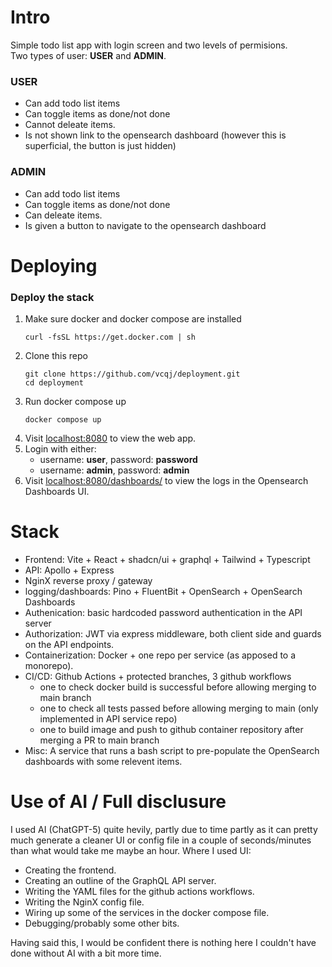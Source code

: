 # Intro
Simple todo list app with login screen and two levels of permisions.  
Two types of user: **USER** and **ADMIN**.  
### USER
- Can add todo list items
- Can toggle items as done/not done
- Cannot deleate items.
- Is not shown link to the opensearch dashboard (however this is superficial, the button is just hidden)
### ADMIN
- Can add todo list items
- Can toggle items as done/not done
- Can deleate items.
- Is given a button to navigate to the opensearch dashboard

# Deploying
### Deploy the stack
1. Make sure docker and docker compose are installed
   ```console
   curl -fsSL https://get.docker.com | sh
   ```
2. Clone this repo
   ```console
   git clone https://github.com/vcqj/deployment.git
   cd deployment
   ```
3. Run docker compose up
   ```console
   docker compose up
   ```
4. Visit [localhost:8080](http://localhost:8080) to view the web app.
5. Login with either:
   * username: **user**, password: **password**
   * username: **admin**, password: **admin**
6. Visit [localhost:8080/dashboards/](http://localhost:8080/dashboards/) to view the logs in the Opensearch Dashboards UI.

# Stack
* Frontend: Vite + React + shadcn/ui + graphql + Tailwind + Typescript
* API: Apollo + Express
* NginX reverse proxy / gateway
* logging/dashboards: Pino + FluentBit + OpenSearch + OpenSearch Dashboards
* Authenication: basic hardcoded password authentication in the API server
* Authorization: JWT via express middleware, both client side and guards on the API endpoints.
* Containerization: Docker + one repo per service (as apposed to a monorepo).
* CI/CD: Github Actions + protected branches, 3 github workflows
  - one to check docker build is successful before allowing merging to main branch
  - one to check all tests passed before allowing merging to main (only implemented in API service repo)
  - one to build image and push to github container repository after merging a PR to main branch
* Misc: A service that runs a bash script to pre-populate the OpenSearch dashboards with some relevent items.

# Use of AI / Full disclusure
I used AI (ChatGPT-5) quite hevily, partly due to time partly as it can pretty much generate a cleaner UI or config file in a couple of seconds/minutes than what would take me maybe an hour. 
Where I used UI:
* Creating the frontend.
* Creating an outline of the GraphQL API server.
* Writing the YAML files for the github actions workflows.
* Writing the NginX config file.
* Wiring up some of the services in the docker compose file.
* Debugging/probably some other bits.

Having said this, I would be confident there is nothing here I couldn't have done without AI with a bit more time.
